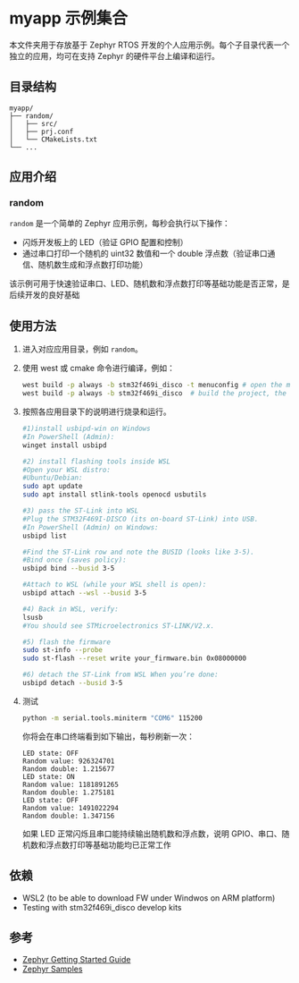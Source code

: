 # myapp 示例集合

本文件夹用于存放基于 Zephyr RTOS 开发的个人应用示例。每个子目录代表一个独立的应用，均可在支持 Zephyr 的硬件平台上编译和运行。

## 目录结构

```
myapp/
├── random/
│   ├── src/
│   ├── prj.conf
│   └── CMakeLists.txt
└── ...
```

## 应用介绍

### random

`random` 是一个简单的 Zephyr 应用示例，每秒会执行以下操作：

- 闪烁开发板上的 LED（验证 GPIO 配置和控制）
- 通过串口打印一个随机的 uint32 数值和一个 double 浮点数（验证串口通信、随机数生成和浮点数打印功能）

该示例可用于快速验证串口、LED、随机数和浮点数打印等基础功能是否正常，是后续开发的良好基础

## 使用方法

1. 进入对应应用目录，例如 `random`。
2. 使用 west 或 cmake 命令进行编译，例如：

   ```sh
   west build -p always -b stm32f469i_disco -t menuconfig # open the menuconfig, like enable random and float print
   west build -p always -b stm32f469i_disco  # build the project, the output can be found under build/zephyr/zephyr.bin
   ```

3. 按照各应用目录下的说明进行烧录和运行。

    ```sh
    #1)install usbipd-win on Windows
    #In PowerShell (Admin):
    winget install usbipd

    #2) install flashing tools inside WSL
    #Open your WSL distro:
    #Ubuntu/Debian:
    sudo apt update
    sudo apt install stlink-tools openocd usbutils

    #3) pass the ST-Link into WSL
    #Plug the STM32F469I-DISCO (its on-board ST-Link) into USB.
    #In PowerShell (Admin) on Windows:
    usbipd list

    #Find the ST-Link row and note the BUSID (looks like 3-5).
    #Bind once (saves policy):
    usbipd bind --busid 3-5

    #Attach to WSL (while your WSL shell is open):
    usbipd attach --wsl --busid 3-5

    #4) Back in WSL, verify:
    lsusb
    #You should see STMicroelectronics ST-LINK/V2.x.

    #5) flash the firmware
    sudo st-info --probe
    sudo st-flash --reset write your_firmware.bin 0x08000000

    #6) detach the ST-Link from WSL When you’re done:
    usbipd detach --busid 3-5
    ```

4. 测试

    ```sh
    python -m serial.tools.miniterm "COM6" 115200
    ```

    你将会在串口终端看到如下输出，每秒刷新一次：

    ```
    LED state: OFF
    Random value: 926324701
    Random double: 1.215677
    LED state: ON
    Random value: 1181891265
    Random double: 1.275181
    LED state: OFF
    Random value: 1491022294
    Random double: 1.347156
    ```

    如果 LED 正常闪烁且串口能持续输出随机数和浮点数，说明 GPIO、串口、随机数和浮点数打印等基础功能均已正常工作

## 依赖

- WSL2 (to be able to download FW under Windwos on ARM platform)
- Testing with stm32f469i_disco develop kits

## 参考

- [Zephyr Getting Started Guide](https://docs.zephyrproject.org/latest/develop/getting_started/index.html)
- [Zephyr Samples](https://docs.zephyrproject.org/latest/samples/index.html)
